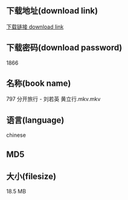 ## 下载地址(download link)
[下载链接 download link](https://voluble-croquembouche-d321dc.netlify.app/?s=797+%E5%88%86%E5%BC%80%E6%97%85%E8%A1%8C+-+%E5%88%98%E8%8B%A5%E8%8B%B1+%E9%BB%84%E7%AB%8B%E8%A1%8C.mkv)

## 下载密码(download password)
1866

## 名称(book name)
797 分开旅行 - 刘若英 黄立行.mkv.mkv

## 语言(language)
chinese

## MD5


## 大小(filesize)
18.5 MB
